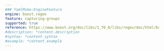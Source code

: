 ```yaml
---
### YamlMime:EngineFeature
engine: boost.regex
feature: capturing-groups
supported: true
reference: https://www.boost.org/doc/libs/1_76_0/libs/regex/doc/html/boost_regex/syntax/perl_syntax.html#boost_regex.syntax.perl_syntax.marked_sub_expressions
#description: *content.description
#syntax: *content.syntax
#example: *content.example
---
```


